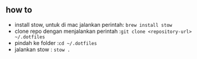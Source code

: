 ## how to

- install stow, untuk di mac jalankan perintah: `brew install stow`
- clone repo dengan menjalankan perintah :`git clone <repository-url> ~/.dotfiles`
- pindah ke folder :`cd ~/.dotfiles`
- jalankan stow : `stow .`
